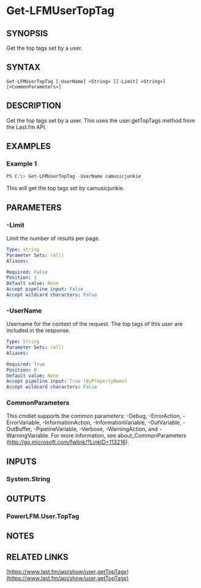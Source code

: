 # Get-LFMUserTopTag

## SYNOPSIS
Get the top tags set by a user.

## SYNTAX

```
Get-LFMUserTopTag [-UserName] <String> [[-Limit] <String>] [<CommonParameters>]
```

## DESCRIPTION
Get the top tags set by a user. This uses the user.getTopTags method from the Last.fm API.

## EXAMPLES

### Example 1
```powershell
PS C:\> Get-LFMUserTopTag -UserName camusicjunkie
```

This will get the top tags set by camusicjunkie.

## PARAMETERS

### -Limit
Limit the number of results per page.

```yaml
Type: String
Parameter Sets: (All)
Aliases:

Required: False
Position: 1
Default value: None
Accept pipeline input: False
Accept wildcard characters: False
```

### -UserName
Username for the context of the request. The top tags of this user are included in the response.

```yaml
Type: String
Parameter Sets: (All)
Aliases:

Required: True
Position: 0
Default value: None
Accept pipeline input: True (ByPropertyName)
Accept wildcard characters: False
```

### CommonParameters
This cmdlet supports the common parameters: -Debug, -ErrorAction, -ErrorVariable, -InformationAction, -InformationVariable, -OutVariable, -OutBuffer, -PipelineVariable, -Verbose, -WarningAction, and -WarningVariable.
For more information, see about_CommonParameters (http://go.microsoft.com/fwlink/?LinkID=113216).

## INPUTS

### System.String

## OUTPUTS

### PowerLFM.User.TopTag

## NOTES

## RELATED LINKS

[https://www.last.fm/api/show/user.getTopTags](https://www.last.fm/api/show/user.getTopTags)
